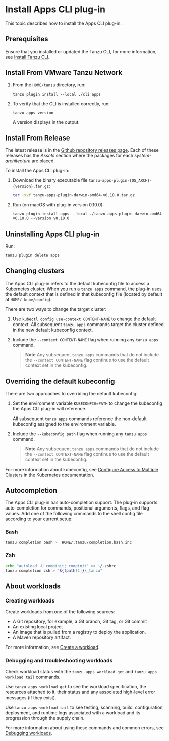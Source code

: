 # Install Apps CLI plug-in

This topic describes how to install the Apps CLI plug-in.

## <a id='prereqs'></a>Prerequisites

Ensure that you installed or updated the Tanzu CLI, for more information, see [Install Tanzu CLI](../../install-tanzu-cli.hbs.md#cli-and-plugin).

## <a id='from-tap-net'></a>Install From VMware Tanzu Network

1. From the `HOME/tanzu` directory, run:

    ```console
    tanzu plugin install --local ./cli apps
    ```

2. To verify that the CLI is installed correctly, run:

    ```console
    tanzu apps version
    ```

    A version displays in the output.


## <a id='from-release'></a>Install From Release

The latest release is in the [Github repository releases page](https://github.com/vmware-tanzu/apps-cli-plugin/releases/).
Each of these releases has the *Assets* section where the packages for each *system-architecture* are
placed.

To install the Apps CLI plug-in:

1. Download the binary executable file `tanzu-apps-plugin-{OS_ARCH}-{version}.tar.gz`:

    ```bash
    tar -xvf tanzu-apps-plugin-darwin-amd64-v0.10.0.tar.gz
    ```

2. Run (on macOS with plug-in version 0.10.0):

   ```console
   tanzu plugin install apps --local ./tanzu-apps-plugin-darwin-amd64-v0.10.0 --version v0.10.0
   ```

## <a id='uninstall'></a>Uninstalling Apps CLI plug-in

Run:

```bash
tanzu plugin delete apps
```

## <a id='changing-clusters'></a>Changing clusters

The Apps CLI plug-in refers to the default kubeconfig file to access a Kubernetes cluster.
When you run a `tanzu apps` command, the plug-in uses the default context that is defined in that
kubeconfig file (located by default at `HOME/.kube/config`).

There are two ways to change the target cluster:

1. Use `kubectl config use-context CONTENT-NAME` to change the default context. All subsequent
`tanzu apps` commands target the cluster defined in the new default kubeconfig context.

2. Include the `--context CONTENT-NAME` flag when running any `tanzu apps` command.

   >**Note** Any subsequent `tanzu apps` commands that do not include the `--context CONTENT-NAME`
     flag continue to use the default context set in the kubeconfig.

## <a id='override-kubeconfig'></a>Overriding the default kubeconfig

There are two approaches to overriding the default kubeconfig:

1. Set the environment variable `KUBECONFIG=PATH` to change the kubeconfig the Apps CLI plug-in will
   reference.

   All subsequent `tanzu apps` commands reference the non-default kubeconfig assigned to the environment
   variable.

2. Include the  `--kubeconfig path` flag when running any `tanzu apps` command.

   >**Note** Any subsequent `tanzu apps` commands that do not include the `--context CONTEXT-NAME` flag
   continue to use the default context set in the kubeconfig.

For more information about kubeconfig, see [Configure Access to Multiple Clusters](https://kubernetes.io/docs/tasks/access-application-cluster/configure-access-multiple-clusters/) in the Kubernetes documentation.

## <a id='autocompletion'></a>Autocompletion

The Apps CLI plug-in has auto-completion support. The plug-in supports auto-completion for commands,
positional arguments, flags, and flag values. Add one of the following commands to the shell config file
according to your current setup:

### <a id='bash'></a>Bash

```bash
tanzu completion bash >  HOME/.tanzu/completion.bash.inc
```

### <a id='zsh'></a>Zsh

```bash
echo "autoload -U compinit; compinit" >> ~/.zshrc
tanzu completion zsh > "${fpath[1]}/_tanzu"
```

## <a id='about-workloads'></a> About workloads

### <a id='creating-workloads'></a>Creating workloads

Create workloads from one of the following sources:

- A Git repository, for example, a Git branch, Git tag, or Git commit
- An existing local project
- An image that is pulled from a registry to deploy the application.
- A Maven repository artifact.

For more information, see [Create a workload](create-workload.hbs.md).

### <a id='debugging-workloads'></a>Debugging and troubleshooting workloads

Check workload status with the `tanzu apps workload get` and `tanzu apps workload tail` commands.

Use `tanzu apps workload get` to see the workload specification, the resources attached to it, their
status and any associated high-level error messages (if they exist).

Use `tanzu apps workload tail` to see testing, scanning, build, configuration, deployment, and
runtime logs associated with a workload and its progression through the supply chain.

For more information about using these commands and common errors, see [Debugging workloads](debug-workload.hbs.md).
